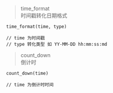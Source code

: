 > time_format  
时间戳转化日期格式  

```
time_format(time, type)

// time 为时间戳
// type 转化类型 如 YY-MM-DD hh:mm:ss:md
```

> count_down  
倒计时

```
count_down(time)

// time 为倒计时时间
```
